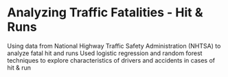 # Analyzing Traffic Fatalities - Hit & Runs

Using data from National Highway Traffic Safety Administration (NHTSA) to analyze fatal hit and runs
Used logistic regression and random forest techniques to explore characteristics of drivers and accidents in cases of hit & run

